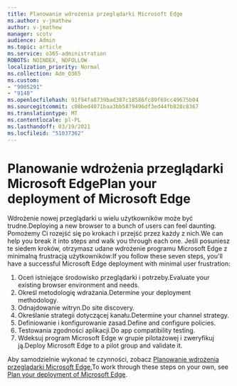 ```yaml
---
title: Planowanie wdrożenia przeglądarki Microsoft Edge
ms.author: v-jmathew
author: v-jmathew
manager: scotv
audience: Admin
ms.topic: article
ms.service: o365-administration
ROBOTS: NOINDEX, NOFOLLOW
localization_priority: Normal
ms.collection: Adm_O365
ms.custom:
- "9005291"
- "9140"
ms.openlocfilehash: 91f94fa8739bad387c18586fc89f69cc49675b04
ms.sourcegitcommit: c08bed4071baa3bb5879496df3ed44fb828c8367
ms.translationtype: MT
ms.contentlocale: pl-PL
ms.lasthandoff: 03/19/2021
ms.locfileid: "51037362"
---
```

# <a name="plan-your-deployment-of-microsoft-edge"></a><span data-ttu-id="860b0-102">Planowanie wdrożenia przeglądarki Microsoft Edge</span><span class="sxs-lookup"><span data-stu-id="860b0-102">Plan your deployment of Microsoft Edge</span></span>

<span data-ttu-id="860b0-103">Wdrożenie nowej przeglądarki u wielu użytkowników może być trudne.</span><span class="sxs-lookup"><span data-stu-id="860b0-103">Deploying a new browser to a bunch of users can feel daunting.</span></span> <span data-ttu-id="860b0-104">Pomożemy Ci rozejść się po krokach i przejść przez każdy z nich.</span><span class="sxs-lookup"><span data-stu-id="860b0-104">We can help you break it into steps and walk you through each one.</span></span> <span data-ttu-id="860b0-105">Jeśli posuniesz te siedem kroków, otrzymasz udane wdrożenie programu Microsoft Edge z minimalną frustracją użytkowników:</span><span class="sxs-lookup"><span data-stu-id="860b0-105">If you follow these seven steps, you'll have a successful Microsoft Edge deployment with minimal user frustration:</span></span>

1. <span data-ttu-id="860b0-106">Oceń istniejące środowisko przeglądarki i potrzeby.</span><span class="sxs-lookup"><span data-stu-id="860b0-106">Evaluate your existing browser environment and needs.</span></span>
2. <span data-ttu-id="860b0-107">Określ metodologię wdrażania.</span><span class="sxs-lookup"><span data-stu-id="860b0-107">Determine your deployment methodology.</span></span>
3. <span data-ttu-id="860b0-108">Odnajdowanie witryn.</span><span class="sxs-lookup"><span data-stu-id="860b0-108">Do site discovery.</span></span>
4. <span data-ttu-id="860b0-109">Określanie strategii dotyczącej kanału.</span><span class="sxs-lookup"><span data-stu-id="860b0-109">Determine your channel strategy.</span></span>
5. <span data-ttu-id="860b0-110">Definiowanie i konfigurowanie zasad.</span><span class="sxs-lookup"><span data-stu-id="860b0-110">Define and configure policies.</span></span>
6. <span data-ttu-id="860b0-111">Testowania zgodności aplikacji.</span><span class="sxs-lookup"><span data-stu-id="860b0-111">Do app compatibility testing.</span></span>
7. <span data-ttu-id="860b0-112">Wdeksuj program Microsoft Edge w grupie pilotażowej i zweryfikuj ją.</span><span class="sxs-lookup"><span data-stu-id="860b0-112">Deploy Microsoft Edge to a pilot group and validate it.</span></span>

<span data-ttu-id="860b0-113">Aby samodzielnie wykonać te czynności, zobacz [Planowanie wdrożenia przeglądarki Microsoft Edge.](https://go.microsoft.com/fwlink/?linkid=2129990)</span><span class="sxs-lookup"><span data-stu-id="860b0-113">To work through these steps on your own, see [Plan your deployment of Microsoft Edge](https://go.microsoft.com/fwlink/?linkid=2129990).</span></span>
